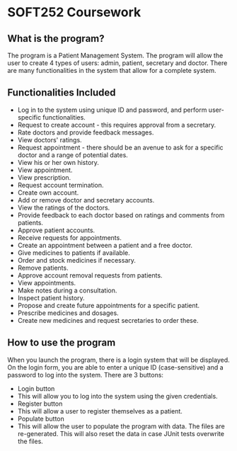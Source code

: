 # SOFT252 Coursework

## What is the program?
The program is a Patient Management System. The program will allow the user to create 4 types of users: admin, patient, secretary and doctor. There are many functionalities in the system that allow for a complete system.

## Functionalities Included
- Log in to the system using unique ID and password, and perform user-specific functionalities.
- Request to create account - this requires approval from a secretary.
- Rate doctors and provide feedback messages.
- View doctors' ratings.
- Request appointment - there should be an avenue to ask for a specific doctor and a range of potential dates.
- View his or her own history.
- View appointment.
- View prescription.
- Request account termination.
- Create own account.
- Add or remove doctor and secretary accounts.
- View the ratings of the doctors.
- Provide feedback to each doctor based on ratings and comments from patients.
- Approve patient accounts.
- Receive requests for appointments.
- Create an appointment between a patient and a free doctor.
- Give medicines to patients if available.
- Order and stock medicines if necessary.
- Remove patients.
- Approve account removal requests from patients.
- View appointments.
- Make notes during a consultation.
- Inspect patient history.
- Propose and create future appointments for a specific patient.
- Prescribe medicines and dosages.
- Create new medicines and request secretaries to order these.

## How to use the program
When you launch the program, there is a login system that will be displayed. On the login form, you are able to enter a unique ID (case-sensitive) and a password to log into the system. There are 3 buttons:
- Login button
 - This will allow you to log into the system using the given credentials.
- Register button
 - This will allow a user to register themselves as a patient.
- Populate button
 - This will allow the user to populate the program with data. The files are re-generated. This will also reset the data in case JUnit tests overwrite the files.
